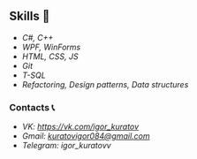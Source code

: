 ## Skills 🧠
 - *C#, C++*
 - *WPF, WinForms*
 - *HTML, CSS, JS*
 - *Git*
 - *T-SQL*
 - *Refactoring, Design patterns, Data structures*

### Contacts 📞
 - *VK: https://vk.com/igor_kuratov*
 - *Gmail: kuratovigor084@gmail.com*
 - *Telegram: igor_kuratovv*
